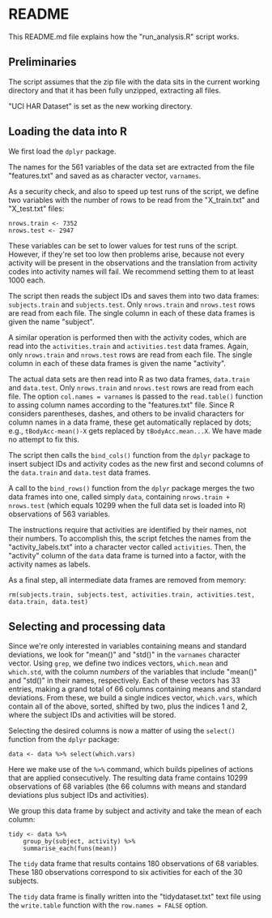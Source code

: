 README
======

This README.md file explains how the "run_analysis.R" script works.

Preliminaries
-------------

The script assumes that the zip file with the data sits in the current working directory
and that it has been fully unzipped, extracting all files.

"UCI HAR Dataset" is set as the new working directory.

Loading the data into R
-----------------------

We first load the `dplyr` package.

The names for the 561 variables of the data set are extracted from the file "features.txt"
and saved as as character vector, `varnames`.

As a security check, and also to speed up test runs of the script,
we define two variables with the number of rows to be read from the "X_train.txt" and "X_test.txt" files:
```
nrows.train <- 7352
nrows.test <- 2947
```
These variables can be set to lower values for test runs of the script.
However, if they're set too low then problems arise, because not every activity will be present
in the observations and the translation from activity codes into activity names will fail.
We recommend setting them to at least 1000 each.

The script then reads the subject IDs and saves them into two data frames: `subjects.train` and `subjects.test`.
Only `nrows.train` and `nrows.test` rows are read from each file.
The single column in each of these data frames is given the name "subject".

A similar operation is performed then with the activity codes,
which are read into the `activities.train` and `activities.test` data frames.
Again, only `nrows.train` and `nrows.test` rows are read from each file.
The single column in each of these data frames is given the name "activity".

The actual data sets are then read into R as two data frames, `data.train` and `data.test`.
Only `nrows.train` and `nrows.test` rows are read from each file.
The option `col.names = varnames` is passed to the `read.table()` function to assing column names according to the "features.txt" file.
Since R considers parentheses, dashes, and others to be invalid characters for column names in a data frame,
these get automatically replaced by dots; e.g., `tBodyAcc-mean()-X` gets replaced by `tBodyAcc.mean...X`.
We have made no attempt to fix this.

The script then calls the `bind_cols()` function from the `dplyr` package
to insert subject IDs and activity codes as the new first and second columns of the `data.train` and `data.test` data frames.

A call to the `bind_rows()` function from the `dplyr` package
merges the two data frames into one, called simply `data`, containing `nrows.train + nrows.test`
(which equals 10299 when the full data set is loaded into R) observations of 563 variables.

The instructions require that activities are identified by their names, not their numbers.
To accomplish this, the script fetches the names from the "activity_labels.txt" into a character vector called `activities`.
Then, the "activity" column of the `data` data frame is turned into a factor,
with the activity names as labels.

As a final step, all intermediate data frames are removed from memory:
```
rm(subjects.train, subjects.test, activities.train, activities.test, data.train, data.test)
```

Selecting and processing data
-----------------------------

Since we're only interested in variables containing means and standard deviations,
we look for "mean()" and "std()" in the `varnames` character vector.
Using `grep`, we define two indices vectors, `which.mean` and `which.std`,
with the column *numbers* of the variables that include "mean()" and "std()" in their names, respectively.
Each of these vectors has 33 entries, making a grand total of 66 columns containing means and standard deviations.
From these, we build a single indices vector, `which.vars`, which contain all of the above, sorted,
shifted by two, plus the indices 1 and 2, where the subject IDs and activities will be stored.

Selecting the desired columns is now a matter of using the `select()` function from the `dplyr` package:
```
data <- data %>% select(which.vars)
```
Here we make use of the `%>%` command, which builds pipelines of actions that are applied consecutively.
The resulting data frame contains 10299 observations of 68 variables
(the 66 columns with means and standard deviations plus subject IDs and activities).

We group this data frame by subject and activity and take the mean of each column:
```
tidy <- data %>%
    group_by(subject, activity) %>%
    summarise_each(funs(mean))
```
The `tidy` data frame that results contains 180 observations of 68 variables.
These 180 observations correspond to six activities for each of the 30 subjects.

The `tidy` data frame is finally written into the "tidydataset.txt" text file
using the `write.table` function with the `row.names = FALSE` option.
